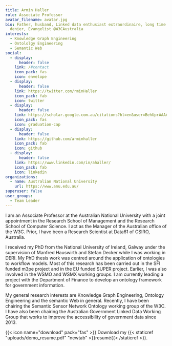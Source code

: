 ```yaml
---
title: Armin Haller
role: Associate Professor
avatar_filename: avatar.jpg
bio: Father, husband, Linked data enthusiast extraordinaire, long time Twitter
  denier, Evangelist @W3CAustralia
interests:
  - Knowledge Graph Engineering
  - Ontololgy Engineering
  - Semantic Web
social:
  - display:
      header: false
    link: /#contact
    icon_pack: fas
    icon: envelope
  - display:
      header: false
    link: https://twitter.com/rminHaller
    icon_pack: fab
    icon: twitter
  - display:
      header: false
    link: https://scholar.google.com.au/citations?hl=en&user=BehUprAAAAAJ
    icon_pack: fas
    icon: graduation-cap
  - display:
      header: false
    link: https://github.com/arminhaller
    icon_pack: fab
    icon: github
  - display:
      header: false
    link: https://www.linkedin.com/in/ahaller/
    icon_pack: fab
    icon: linkedin
organizations:
  - name: Australian National University
    url: https://www.anu.edu.au/
superuser: false
user_groups:
  - Team Leader
---
```

I am an Associate Professor at the Australian National University with a joint appointment in the Research School of Management and the Research School of Computer Science. I act as the Manager of the Australian office of the W3C. Prior, I have been a Research Scientist at Data61 of CSIRO, Australia.

I received my PhD from the National University of Ireland, Galway under the supervision of Manfred Hauswirth and Stefan Decker while I was working in DERI. My PhD thesis work was centred around the application of ontologies to workflow models. Most of this research has been carried out in the SFI funded m3pe project and in the EU funded SUPER project. Earlier, I was also involved in the WSMO and WSMX working groups. I am currently leading a project with the Department of Finance to develop an ontology framework for government information.

My general research interests are Knowledge Graph Engineering, Ontology Engineering and the semantic Web in general. Recently, I have been chairing the Semantic Sensor Network Ontology working group of the W3C. I have also been chairing the Australian Government Linked Data Working Group that works to improve the accessibility of government data since 2013.

{{< icon name="download" pack="fas" >}} Download my {{< staticref "uploads/demo_resume.pdf" "newtab" >}}resumé{{< /staticref >}}.